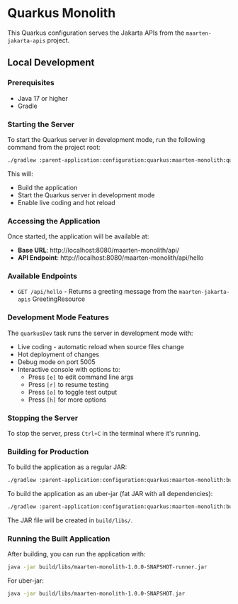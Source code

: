 # Quarkus Monolith

This Quarkus configuration serves the Jakarta APIs from the `maarten-jakarta-apis` project.

## Local Development

### Prerequisites
- Java 17 or higher
- Gradle

### Starting the Server

To start the Quarkus server in development mode, run the following command from the project root:

```bash
./gradlew :parent-application:configuration:quarkus:maarten-monolith:quarkusDev
```

This will:
- Build the application
- Start the Quarkus server in development mode
- Enable live coding and hot reload

### Accessing the Application

Once started, the application will be available at:
- **Base URL**: http://localhost:8080/maarten-monolith/api/
- **API Endpoint**: http://localhost:8080/maarten-monolith/api/hello

### Available Endpoints

- `GET /api/hello` - Returns a greeting message from the `maarten-jakarta-apis` GreetingResource

### Development Mode Features

The `quarkusDev` task runs the server in development mode with:
- Live coding - automatic reload when source files change
- Hot deployment of changes
- Debug mode on port 5005
- Interactive console with options to:
  - Press `[e]` to edit command line args
  - Press `[r]` to resume testing
  - Press `[o]` to toggle test output
  - Press `[h]` for more options

### Stopping the Server

To stop the server, press `Ctrl+C` in the terminal where it's running.

### Building for Production

To build the application as a regular JAR:

```bash
./gradlew :parent-application:configuration:quarkus:maarten-monolith:build
```

To build the application as an uber-jar (fat JAR with all dependencies):

```bash
./gradlew :parent-application:configuration:quarkus:maarten-monolith:build -Dquarkus.package.jar.type=uber-jar
```

The JAR file will be created in `build/libs/`.

### Running the Built Application

After building, you can run the application with:

```bash
java -jar build/libs/maarten-monolith-1.0.0-SNAPSHOT-runner.jar
```

For uber-jar:

```bash
java -jar build/libs/maarten-monolith-1.0.0-SNAPSHOT.jar
```